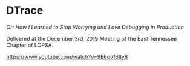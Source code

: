 # DTrace
*Or: How I Learned to Stop Worrying and Love Debugging in Production*

Delivered at the December 3rd, 2019 Meeting of the East Tennessee Chapter of LOPSA.

https://www.youtube.com/watch?v=9E6ov16tly8
